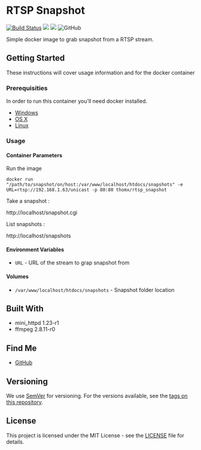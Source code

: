 # RTSP Snapshot

[![Build Status](https://travis-ci.org/Thom-x/rtsp_snapshot.svg?branch=master)](https://travis-ci.org/Thom-x/rtsp_snapshot)
![](https://images.microbadger.com/badges/image/thomx/rtsp_snapshot.svg)
![](https://images.microbadger.com/badges/version/thomx/rtsp_snapshot.svg)
![GitHub](https://img.shields.io/github/license/Thom-x/rtsp_snapshot)

Simple docker image to grab snapshot from a RTSP stream.

## Getting Started

These instructions will cover usage information and for the docker container 

### Prerequisities

In order to run this container you'll need docker installed.

* [Windows](https://docs.docker.com/windows/started)
* [OS X](https://docs.docker.com/mac/started/)
* [Linux](https://docs.docker.com/linux/started/)

### Usage

#### Container Parameters

Run the image

```shell
docker run "/path/to/snapshot/on/host:/var/www/localhost/htdocs/snapshots" -e URL=rtsp://192.168.1.63/unicast -p 80:80 thomx/rtsp_snapshot
```

Take a snapshot :

http://localhost/snapshot.cgi

List snapshots :

http://localhost/snapshots

#### Environment Variables

* `URL` - URL of the stream to grap snapshot from

#### Volumes

* `/var/www/localhost/htdocs/snapshots` - Snapshot folder location

## Built With

* mini_httpd 1.23-r1
* ffmpeg 2.8.11-r0

## Find Me

* [GitHub](https://github.com/Thom-x/)

## Versioning

We use [SemVer](http://semver.org/) for versioning. For the versions available, see the 
[tags on this repository](https://github.com/your/repository/tags). 

## License

This project is licensed under the MIT License - see the [LICENSE](LICENSE) file for details.